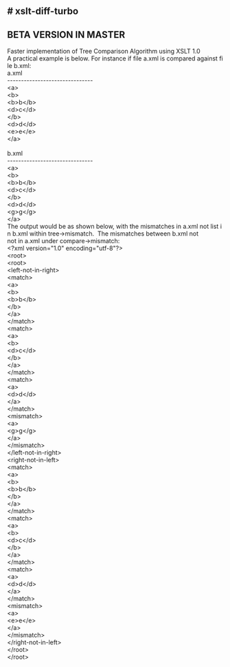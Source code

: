 #&nbsp;xslt-diff-turbo
---------------------------
BETA VERSION IN MASTER
---------------------------
Faster&nbsp;implementation&nbsp;of&nbsp;Tree&nbsp;Comparison&nbsp;Algorithm&nbsp;using&nbsp;XSLT&nbsp;1.0<br/>
A&nbsp;practical&nbsp;example&nbsp;is&nbsp;below.&nbsp;For&nbsp;instance&nbsp;if&nbsp;file&nbsp;a.xml&nbsp;is&nbsp;compared&nbsp;against&nbsp;file&nbsp;b.xml:<br/>
a.xml<br/>
-------------------------------<br/>
&lt;a&gt;<br/>
  &lt;b&gt;<br/>
    &lt;b&gt;b&lt;/b&gt;<br/>
    &lt;d&gt;c&lt;/d&gt;<br/>
  &lt;/b&gt;<br/>
  &lt;d&gt;d&lt;/d&gt;<br/>
  &lt;e&gt;e&lt;/e&gt;<br/>
&lt;/a&gt;<br/>
<br/>
b.xml<br/>
-------------------------------<br/>
&lt;a&gt;<br/>
  &lt;b&gt;<br/>
    &lt;b&gt;b&lt;/b&gt;<br/>
    &lt;d&gt;c&lt;/d&gt;<br/>
  &lt;/b&gt;<br/>
  &lt;d&gt;d&lt;/d&gt;<br/>
  &lt;g&gt;g&lt;/g&gt;<br/>
&lt;/a&gt;<br/>
The&nbsp;output&nbsp;would&nbsp;be&nbsp;as&nbsp;shown&nbsp;below,&nbsp;with&nbsp;the&nbsp;mismatches&nbsp;in&nbsp;a.xml&nbsp;not&nbsp;list&nbsp;in&nbsp;b.xml&nbsp;within&nbsp;tree-&gt;mismatch.&nbsp;&nbsp;The&nbsp;mismatches&nbsp;between&nbsp;b.xml&nbsp;not<br/>
not&nbsp;in&nbsp;a.xml&nbsp;under&nbsp;compare-&gt;mismatch:<br/>
&lt;?xml version="1.0" encoding="utf-8"?&gt;<br/>
&lt;root&gt;<br/>
  &lt;root&gt;<br/>
    &lt;left-not-in-right&gt;<br/>
      &lt;match&gt;<br/>
        &lt;a&gt;<br/>
          &lt;b&gt;<br/>
            &lt;b&gt;b&lt;/b&gt;<br/>
          &lt;/b&gt;<br/>
        &lt;/a&gt;<br/>
      &lt;/match&gt;<br/>
      &lt;match&gt;<br/>
        &lt;a&gt;<br/>
          &lt;b&gt;<br/>
            &lt;d&gt;c&lt;/d&gt;<br/>
          &lt;/b&gt;<br/>
        &lt;/a&gt;<br/>
      &lt;/match&gt;<br/>
      &lt;match&gt;<br/>
        &lt;a&gt;<br/>
          &lt;d&gt;d&lt;/d&gt;<br/>
        &lt;/a&gt;<br/>
      &lt;/match&gt;<br/>
      &lt;mismatch&gt;<br/>
        &lt;a&gt;<br/>
          &lt;g&gt;g&lt;/g&gt;<br/>
        &lt;/a&gt;<br/>
      &lt;/mismatch&gt;<br/>
    &lt;/left-not-in-right&gt;<br/>
    &lt;right-not-in-left&gt;<br/>
      &lt;match&gt;<br/>
        &lt;a&gt;<br/>
          &lt;b&gt;<br/>
            &lt;b&gt;b&lt;/b&gt;<br/>
          &lt;/b&gt;<br/>
        &lt;/a&gt;<br/>
      &lt;/match&gt;<br/>
      &lt;match&gt;<br/>
        &lt;a&gt;<br/>
          &lt;b&gt;<br/>
            &lt;d&gt;c&lt;/d&gt;<br/>
          &lt;/b&gt;<br/>
        &lt;/a&gt;<br/>
      &lt;/match&gt;<br/>
      &lt;match&gt;<br/>
        &lt;a&gt;<br/>
          &lt;d&gt;d&lt;/d&gt;<br/>
        &lt;/a&gt;<br/>
      &lt;/match&gt;<br/>
      &lt;mismatch&gt;<br/>
        &lt;a&gt;<br/>
          &lt;e&gt;e&lt;/e&gt;<br/>
        &lt;/a&gt;<br/>
      &lt;/mismatch&gt;<br/>
    &lt;/right-not-in-left&gt;<br/>
  &lt;/root&gt;<br/>
&lt;/root&gt;<br/>
<br/>
